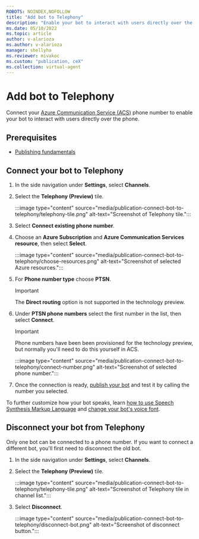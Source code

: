 ```yaml
---
ROBOTS: NOINDEX,NOFOLLOW
title: "Add bot to Telephony"
description: "Enable your bot to interact with users directly over the phone."
ms.date: 05/10/2022
ms.topic: article
author: v-alarioza
ms.author: v-alarioza
manager: shellyha
ms.reviewer: mivakoc
ms.custom: "publication, ceX"
ms.collection: virtual-agent
---
```


# Add bot to Telephony

Connect your [Azure Communication Service (ACS)](/azure/communication-services/) phone number to enable your bot to interact with users directly over the phone.

## Prerequisites

- [Publishing fundamentals](publication-fundamentals-publish-channels.md)

## Connect your bot to Telephony

1. In the side navigation under **Settings**, select **Channels**.

1. Select the **Telephony (Preview)** tile.

    :::image type="content" source="media/publication-connect-bot-to-telephony/telephony-tile.png" alt-text="Screenshot of Telephony tile.":::

1. Select **Connect existing phone number**.

1. Choose an **Azure Subscription** and **Azure Communication Services resource**, then select **Select**.

    :::image type="content" source="media/publication-connect-bot-to-telephony/choose-resources.png" alt-text="Screenshot of selected Azure resources.":::

1. For **Phone number type** choose **PTSN**.

    > [!IMPORTANT]
    > The **Direct routing** option is not supported in the technology preview.

1. Under **PTSN phone numbers** select the first number in the list, then select **Connect**.

    > [!IMPORTANT]
    > Phone numbers have been been provisioned for the technology preview, but normally you'll need to do this yourself in ACS.

    :::image type="content" source="media/publication-connect-bot-to-telephony/connect-number.png" alt-text="Screenshot of selected phone number.":::

1. Once the connection is ready, [publish your bot](publication-fundamentals-publish-channels.md#publish-the-latest-bot-content) and test it by calling the number you selected.

To further customize how your bot speaks, learn [how to use Speech Synthesis Markup Language](advanced-custom-speech-ssml.md) and [change your bot's voice font](advanced-speech-settings.md).

## Disconnect your bot from Telephony

Only one bot can be connected to a phone number. If you want to connect a different bot, you'll first need to disconnect the old bot.

1. In the side navigation under **Settings**, select **Channels**.

1. Select the **Telephony (Preview)** tile.

    :::image type="content" source="media/publication-connect-bot-to-telephony/telephony-tile.png" alt-text="Screenshot of Telephony tile in channel list.":::

1. Select **Disconnect**.

    :::image type="content" source="media/publication-connect-bot-to-telephony/disconnect-bot.png" alt-text="Screenshot of disconnect button.":::
